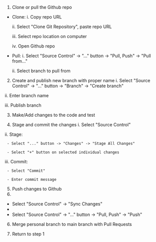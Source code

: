 1. Clone or pull the Github repo
  - Clone:
     i. Copy repo URL
     
     ii. Select "Clone Git Repository", paste repo URL
     
     iii. Select repo location on computer
     
     iv. Open Github repo
  - Pull:
     i. Select "Source Control" -> "..." button -> "Pull, Push" -> "Pull from..."
     
     ii. Select branch to pull from

2. Create and publish new branch with proper name
  i. Select "Source Control" -> "..." button -> "Branch" -> "Create branch"
  
  ii. Enter branch name
  
  iii. Publish branch

3. Make/Add changes to the code and test 

4. Stage and commit the changes
  i. Select "Source Control"
  
  ii. Stage:
  
     - Select "..." button -> "Changes" -> "Stage All Changes"
     
     - Select "+" button on selected individual changes
     
  iii. Commit:
  
     - Select "Commit"
     
     - Enter commit message
     
5. Push changes to Github
6. 
  - Select "Source Control" -> "Sync Changes"
  - 
  - Select "Source Control" -> "..." button -> "Pull, Push" -> "Push"

6. Merge personal branch to main branch with Pull Requests

7. Return to step 1
